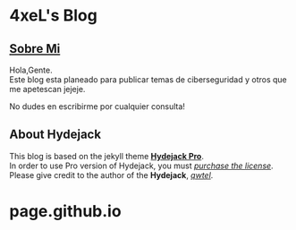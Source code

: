 # 4xeL's Blog

## [Sobre Mi](https://4xLoff.github.io/about/)

Hola,Gente.<br>
Este blog esta planeado para publicar temas de ciberseguridad y otros que me apetescan jejeje.<br>


No dudes en escribirme por cualquier consulta!

## About Hydejack

This blog is based on the jekyll theme **[Hydejack Pro](https://hydejack.com/)**.<br>
In order to use Pro version of Hydejack, you must *[purchase the license](https://hydejack.com/download/)*.<br>
Please give credit to the author of the **Hydejack**, *[qwtel](https://github.com/qwtel)*.
# page.github.io
